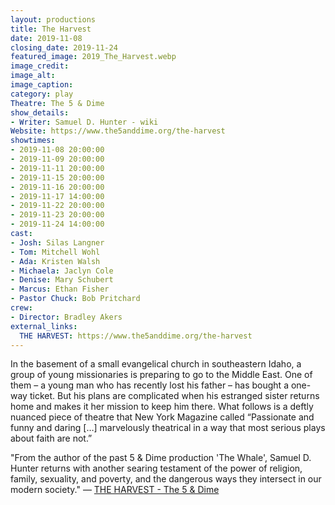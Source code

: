 ```yaml
---
layout: productions
title: The Harvest
date: 2019-11-08
closing_date: 2019-11-24
featured_image: 2019_The_Harvest.webp
image_credit:
image_alt:
image_caption:
category: play
Theatre: The 5 & Dime
show_details:
- Writer: Samuel D. Hunter - wiki
Website: https://www.the5anddime.org/the-harvest
showtimes:
- 2019-11-08 20:00:00
- 2019-11-09 20:00:00
- 2019-11-11 20:00:00
- 2019-11-15 20:00:00
- 2019-11-16 20:00:00
- 2019-11-17 14:00:00
- 2019-11-22 20:00:00
- 2019-11-23 20:00:00
- 2019-11-24 14:00:00
cast:
- Josh: Silas Langner
- Tom: Mitchell Wohl
- Ada: Kristen Walsh
- Michaela: Jaclyn Cole
- Denise: Mary Schubert
- Marcus: Ethan Fisher
- Pastor Chuck: Bob Pritchard
crew:
- Director: Bradley Akers
external_links:
  THE HARVEST: https://www.the5anddime.org/the-harvest
---
```

In the basement of a small evangelical church in southeastern Idaho, a group of young missionaries is preparing to go to the Middle East. One of them – a young man who has recently lost his father – has bought a one-way ticket. But his plans are complicated when his estranged sister returns home and makes it her mission to keep him there. What follows is a deftly nuanced piece of theatre that New York Magazine called “Passionate and funny and daring […] marvelously theatrical in a way that most serious plays about faith are not.”

"From the author of the past 5 & Dime production 'The Whale', Samuel D. Hunter returns with another searing testament of the power of religion, family, sexuality, and poverty, and the dangerous ways they intersect in our modern society." — [THE HARVEST - The 5 & Dime](https://www.the5anddime.org/the-harvest)